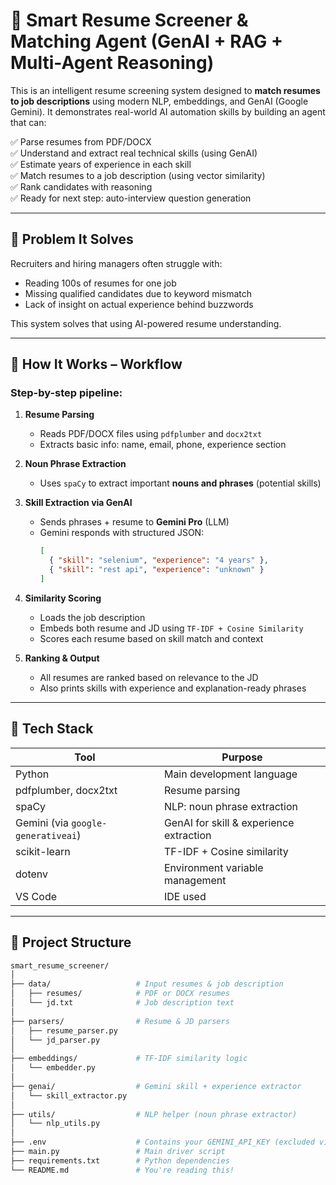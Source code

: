 # 💼 Smart Resume Screener & Matching Agent (GenAI + RAG + Multi-Agent Reasoning)

This is an intelligent resume screening system designed to **match resumes to job descriptions** using modern NLP, embeddings, and GenAI (Google Gemini). It demonstrates real-world AI automation skills by building an agent that can:

✅ Parse resumes from PDF/DOCX  
✅ Understand and extract real technical skills (using GenAI)  
✅ Estimate years of experience in each skill  
✅ Match resumes to a job description (using vector similarity)  
✅ Rank candidates with reasoning  
✅ Ready for next step: auto-interview question generation

---

## 📌 Problem It Solves

Recruiters and hiring managers often struggle with:
- Reading 100s of resumes for one job
- Missing qualified candidates due to keyword mismatch
- Lack of insight on actual experience behind buzzwords

This system solves that using AI-powered resume understanding.

---

## 🧠 How It Works – Workflow

### Step-by-step pipeline:

1. **Resume Parsing**  
   - Reads PDF/DOCX files using `pdfplumber` and `docx2txt`  
   - Extracts basic info: name, email, phone, experience section

2. **Noun Phrase Extraction**  
   - Uses `spaCy` to extract important **nouns and phrases** (potential skills)

3. **Skill Extraction via GenAI**  
   - Sends phrases + resume to **Gemini Pro** (LLM)  
   - Gemini responds with structured JSON:
     ```json
     [
       { "skill": "selenium", "experience": "4 years" },
       { "skill": "rest api", "experience": "unknown" }
     ]
     ```

4. **Similarity Scoring**  
   - Loads the job description
   - Embeds both resume and JD using `TF-IDF + Cosine Similarity`
   - Scores each resume based on skill match and context

5. **Ranking & Output**  
   - All resumes are ranked based on relevance to the JD  
   - Also prints skills with experience and explanation-ready phrases

---

## 🧱 Tech Stack

| Tool | Purpose |
|------|---------|
| Python | Main development language |
| pdfplumber, docx2txt | Resume parsing |
| spaCy | NLP: noun phrase extraction |
| Gemini (via `google-generativeai`) | GenAI for skill & experience extraction |
| scikit-learn | TF-IDF + Cosine similarity |
| dotenv | Environment variable management |
| VS Code | IDE used |

---

## 📁 Project Structure

```bash
smart_resume_screener/
│
├── data/                   # Input resumes & job description
│   ├── resumes/            # PDF or DOCX resumes
│   └── jd.txt              # Job description text
│
├── parsers/                # Resume & JD parsers
│   ├── resume_parser.py
│   └── jd_parser.py
│
├── embeddings/             # TF-IDF similarity logic
│   └── embedder.py
│
├── genai/                  # Gemini skill + experience extractor
│   └── skill_extractor.py
│
├── utils/                  # NLP helper (noun phrase extractor)
│   └── nlp_utils.py
│
├── .env                    # Contains your GEMINI_API_KEY (excluded via .gitignore)
├── main.py                 # Main driver script
├── requirements.txt        # Python dependencies
└── README.md               # You're reading this!
